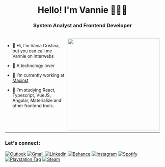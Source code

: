 <h1 align="center">Hello! I'm Vannie 👩🏻‍💻</h1>
<h3 align="center">System Analyst and Frontend Developer</h3>

</br>
<img align="right" width="300px" src="https://64.media.tumblr.com/dab8ecbf6e2440331f3de540595f2578/7b5985bab383cca1-c6/s540x810/45eb2a4efefe2bbc99bec3015244d284ce94a873.png" />

- 🤘 Hi, I'm Vânia Cristina, but you can call me Vannie on interwebs

- 💞 A technology lover

- 🔭 I’m currently working at [Maxinst](https://maxinst.com.br/)

- 📝 I'm studying React, Typescript, VueJS, Angular, Materialize and other frontend tools.

</br></br></br>

----
<h3>Let's connect:</h3>
 
[![Outlook](https://img.shields.io/badge/-Outlook-0078D4?style=for-the-badge&logo=microsoft-outlook&logoColor=white&link=mailto:vaniacristina.s@live.com)](mailto:vaniacristina.s@live.com)
[![Gmail](https://img.shields.io/badge/-Gmail-D14836?style=for-the-badge&logo=Gmail&logoColor=white&link=mailto:vaniacristinast@gmail.com)](mailto:vaniacristinast@gmail.com)
[![Linkedin](https://img.shields.io/badge/-Linkedin-blue?style=for-the-badge&logo=Linkedin&logoColor=white&link=https://www.linkedin.com/in/vanniexp/)](https://www.linkedin.com/in/vanniexp/)
[![Behance](https://img.shields.io/badge/-Behance-3F3F3F?style=for-the-badge&logo=Behance&logoColor=white&link=https://www.behance.net/vanniexp)](https://www.behance.net/vanniexp)
[![Instagram](https://img.shields.io/badge/-Instagram-AA00FF?style=for-the-badge&logo=Instagram&logoColor=white&link=https://www.instagram.com/vanniexp/)](https://www.instagram.com/vanniexp/)
[![Spotify](https://img.shields.io/badge/-Spotify-52AA61?style=for-the-badge&logo=Spotify&logoColor=white&link=https://open.spotify.com/user/12160808019)](https://open.spotify.com/user/12160808019)
[![Playstation Tag](https://img.shields.io/badge/-Playstation-003791?style=for-the-badge&logo=Playstation&logoColor=white&link=https://my.playstation.com/profile/vanniexp)](https://my.playstation.com/profile/vanniexp)
[![Steam](https://img.shields.io/badge/-Steam-1E1E1E?style=for-the-badge&logo=Steam&logoColor=white&link=https://steamcommunity.com/id/vanniexp/)](https://steamcommunity.com/id/vanniexp/)


